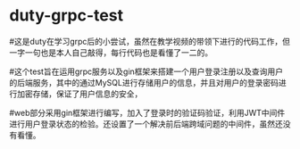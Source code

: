 # duty-grpc-test

#这是duty在学习grpc后的小尝试，虽然在教学视频的带领下进行的代码工作，但一字一句也是本人自己敲得，每行代码也是看懂了一二的。

#这个test旨在运用grpc服务以及gin框架来搭建一个用户登录注册以及查询用户的后端服务，其中的通过MySQL进行存储用户的信息，并且对用户的登录密码进行加密存储，保证了用户信息的安全，

#web部分采用gin框架进行编写，加入了登录时的验证码验证，利用JWT中间件进行用户登录状态的检验。还设置了一个解决前后端跨域问题的中间件，虽然还没有看懂。

